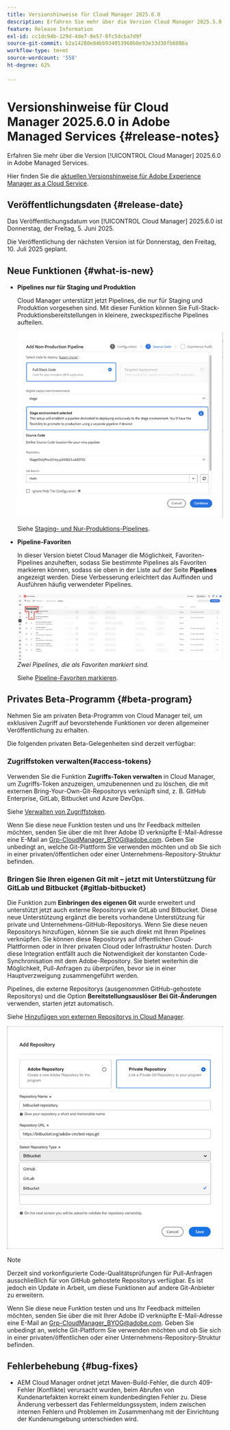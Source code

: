 ```yaml
---
title: Versionshinweise für Cloud Manager 2025.6.0
description: Erfahren Sie mehr über die Version Cloud Manager 2025.5.0 in Adobe Managed Services.
feature: Release Information
exl-id: cc1dc94b-129d-4de7-8e57-8fc5dcba7d9f
source-git-commit: b2a14280e84bb934053968b0e93e33d30fb6086a
workflow-type: tm+mt
source-wordcount: '558'
ht-degree: 62%

---
```


# Versionshinweise für Cloud Manager 2025.6.0 in Adobe Managed Services {#release-notes}

<!-- RELEASE WIKI  https://wiki.corp.adobe.com/display/DMSArchitecture/Cloud+Manager+2025.04.0+Release -->

Erfahren Sie mehr über die Version [!UICONTROL Cloud Manager] 2025.6.0 in Adobe Managed Services.

Hier finden Sie die [aktuellen Versionshinweise für Adobe Experience Manager as a Cloud Service](https://experienceleague.adobe.com/de/docs/experience-manager-cloud-service/content/release-notes/home).

## Veröffentlichungsdaten {#release-date}

Das Veröffentlichungsdatum von [!UICONTROL Cloud Manager] 2025.6.0 ist Donnerstag, der Freitag, 5. Juni 2025.

<!-- There are no significant new features or bug fixes in the May Cloud Manager release. -->

Die Veröffentlichung der nächsten Version ist für Donnerstag, den Freitag, 10. Juli 2025 geplant.

<!-- SAVE FOR FUTURE POSSIBLE USE There are no significant new features or bug fixes in the May Cloud Manager release. -->


## Neue Funktionen {#what-is-new}

* **Pipelines nur für Staging und Produktion**

  Cloud Manager unterstützt jetzt Pipelines, die nur für Staging und Produktion vorgesehen sind. Mit dieser Funktion können Sie Full-Stack-Produktionsbereitstellungen in kleinere, zweckspezifische Pipelines aufteilen. <!-- This feature went into GA from Private beta in the June 5, 2025 CM release -->

  ![Dialogfeld „Produktionsfremde Pipeline hinzufügen“ mit aktiviertem Optionsfeld „Full-Stack-Code“ und ausgewählter Staging-Umgebung](/help/release-notes/assets/add-non-production-pipeline.png)

  Siehe [Staging- und Nur-Produktions-Pipelines](/help/using/stage-prod-only.md).

* **Pipeline-Favoriten**

  In dieser Version bietet Cloud Manager die Möglichkeit, Favoriten-Pipelines anzuheften, sodass Sie bestimmte Pipelines als Favoriten markieren können, sodass sie oben in der Liste auf der Seite **Pipelines** angezeigt werden. Diese Verbesserung erleichtert das Auffinden und Ausführen häufig verwendeter Pipelines. <!-- CMGR-68293 -->

  ![Pipelines, die als Favoriten markiert sind](/help/release-notes/assets/pipeline-favorites.png) *Zwei Pipelines, die als Favoriten markiert sind.*

  Siehe [Pipeline-Favoriten markieren](/help/using/managing-pipelines.md#pipeline-favorites).


## Privates Beta-Programm {#beta-program}

Nehmen Sie am privaten Beta-Programm von Cloud Manager teil, um exklusiven Zugriff auf bevorstehende Funktionen vor deren allgemeiner Veröffentlichung zu erhalten.

Die folgenden privaten Beta-Gelegenheiten sind derzeit verfügbar:


### Zugriffstoken verwalten{#access-tokens}

Verwenden Sie die Funktion **Zugriffs-Token verwalten** in Cloud Manager, um Zugriffs-Token anzuzeigen, umzubenennen und zu löschen, die mit externen Bring-Your-Own-Git-Repositorys verknüpft sind, z. B. GitHub Enterprise, GitLab, Bitbucket und Azure DevOps.

Siehe [Verwalten von Zugriffstoken](/help/managing-code/manage-access-tokens.md).

Wenn Sie diese neue Funktion testen und uns Ihr Feedback mitteilen möchten, senden Sie über die mit Ihrer Adobe ID verknüpfte E-Mail-Adresse eine E-Mail an [Grp-CloudManager_BYOG@adobe.com](mailto:Grp-CloudManager_BYOG@adobe.com). Geben Sie unbedingt an, welche Git-Plattform Sie verwenden möchten und ob Sie sich in einer privaten/öffentlichen oder einer Unternehmens-Repository-Struktur befinden.


### Bringen Sie Ihren eigenen Git mit – jetzt mit Unterstützung für GitLab und Bitbucket {#gitlab-bitbucket}

Die Funktion zum **Einbringen des eigenen Git** wurde erweitert und unterstützt jetzt auch externe Repositorys wie GitLab und Bitbucket. Diese neue Unterstützung ergänzt die bereits vorhandene Unterstützung für private und Unternehmens-GitHub-Repositorys. Wenn Sie diese neuen Repositorys hinzufügen, können Sie sie auch direkt mit Ihren Pipelines verknüpfen. Sie können diese Repositorys auf öffentlichen Cloud-Plattformen oder in Ihrer privaten Cloud oder Infrastruktur hosten. Durch diese Integration entfällt auch die Notwendigkeit der konstanten Code-Synchronisation mit dem Adobe-Repository. Sie bietet weiterhin die Möglichkeit, Pull-Anfragen zu überprüfen, bevor sie in einer Hauptverzweigung zusammengeführt werden.

Pipelines, die externe Repositorys (ausgenommen GitHub-gehostete Repositorys) und die Option **Bereitstellungsauslöser** **Bei Git-Änderungen** verwenden, starten jetzt automatisch.

Siehe [Hinzufügen von externen Repositorys in Cloud Manager](/help/managing-code/external-repositories.md).

![Dialogfeld „Repository hinzufügen“](/help/release-notes/assets/repositories-add-release-notes.png)

>[!NOTE]
>
>Derzeit sind vorkonfigurierte Code-Qualitätsprüfungen für Pull-Anfragen ausschließlich für von GitHub gehostete Repositorys verfügbar. Es ist jedoch ein Update in Arbeit, um diese Funktionen auf andere Git-Anbieter zu erweitern.

Wenn Sie diese neue Funktion testen und uns Ihr Feedback mitteilen möchten, senden Sie über die mit Ihrer Adobe ID verknüpfte E-Mail-Adresse eine E-Mail an [Grp-CloudManager_BYOG@adobe.com](mailto:Grp-CloudManager_BYOG@adobe.com). Geben Sie unbedingt an, welche Git-Plattform Sie verwenden möchten und ob Sie sich in einer privaten/öffentlichen oder einer Unternehmens-Repository-Struktur befinden.


## Fehlerbehebung {#bug-fixes}

* AEM Cloud Manager ordnet jetzt Maven-Build-Fehler, die durch 409-Fehler (Konflikte) verursacht wurden, beim Abrufen von Kundenartefakten korrekt einem kundenbedingten Fehler zu. Diese Änderung verbessert das Fehlermeldungssystem, indem zwischen internen Fehlern und Problemen im Zusammenhang mit der Einrichtung der Kundenumgebung unterschieden wird. <!-- CMGR-66673 -->

<!--
Known Issues {#known-issues}

* A -->

